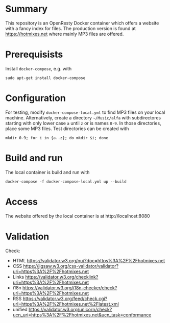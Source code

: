 # Summary

This repository is an OpenResty Docker container which offers a website with a
fancy index for files. The production version is found at https://hotmixes.net
where mainly MP3 files are offered.

# Prerequisists

Install `docker-compose`, e.g. with

    sudo apt-get install docker-compose

# Configuration

For testing, modify `docker-compose-local.yml` to find MP3 files on your local
machine. Alternatively, create a directory `~/Music/alfa` with subdirectores
starting with only lower case `a` until `z` or is names `0-9`. In those
directories, place some MP3 files. Test directories can be created with

    mkdir 0-9; for i in {a..z}; do mkdir $i; done

# Build and run

The local container is build and run with

    docker-compose -f docker-compose-local.yml up --build

# Access

The website offered by the local container is at http://localhost:8080

# Validation

Check:
- HTML https://validator.w3.org/nu/?doc=https%3A%2F%2Fhotmixes.net
- CSS https://jigsaw.w3.org/css-validator/validator?uri=https%3A%2F%2Fhotmixes.net
- Links https://validator.w3.org/checklink?uri=https%3A%2F%2Fhotmixes.net
- i18n https://validator.w3.org/i18n-checker/check?uri=https%3A%2F%2Fhotmixes.net
- RSS https://validator.w3.org/feed/check.cgi?url=https%3A%2F%2Fhotmixes.net%2Flatest.xml
- unified https://validator.w3.org/unicorn/check?ucn_uri=https%3A%2F%2Fhotmixes.net&ucn_task=conformance
